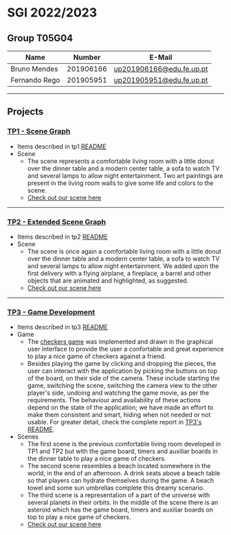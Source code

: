 # SGI 2022/2023

## Group T05G04

| Name          | Number    | E-Mail                   |
| ------------- | --------- | ------------------------ |
| Bruno Mendes  | 201906166 | up201906166@edu.fe.up.pt |
| Fernando Rego | 201905951 | up201905951@edu.fe.up.pt |

---

## Projects

### [TP1 - Scene Graph](tp1)

- Items described in tp1 [README](https://git.fe.up.pt/sgi-meic/sgi-2022-2023/t05/sgi-t05-g04/-/blob/main/tp1/README.md)
- Scene
  - The scene represents a comfortable living room with a little donut over the dinner table and a modern center table, a sofa to watch TV and several lamps to allow night entertainment. Two art paintings are present in the living room walls to give some life and colors to the scene.
  - [Check out our scene here](https://paginas.fe.up.pt/~up201905951/sgi/tp1/)

---

### [TP2 - Extended Scene Graph](tp2)

- Items described in tp2 [README](https://git.fe.up.pt/sgi-meic/sgi-2022-2023/t05/sgi-t05-g04/-/blob/main/tp2/README.md)
- Scene
  - The scene is once again a comfortable living room with a little donut over the dinner table and a modern center table, a sofa to watch TV and several lamps to allow night entertainment. We added upon the first delivery with a flying airplane, a fireplace, a barrel and other objects that are animated and highlighted, as suggested.
  - [Check out our scene here](https://paginas.fe.up.pt/~up201905951/sgi/tp2/)

---

### [TP3 - Game Development](tp3)

- Items described in tp3 [README](https://git.fe.up.pt/sgi-meic/sgi-2022-2023/t05/sgi-t05-g04/-/blob/main/tp3/README.md)
- Game
  - The [checkers game](https://www.ultraboardgames.com/checkers/game-rules.php) was implemented and drawn in the graphical user interface to provide the user a confortable and great experience to play a nice game of checkers against a friend.
  - Besides playing the game by clicking and dropping the pieces, the user can interact with the application by picking the buttons on top of the board, on their side of the camera. These include starting the game, switching the scene, switching the camera view to the other player's side, undoing and watching the game movie, as per the requirements. The behaviour and availability of these actions depend on the state of the application; we have made an effort to make them consistent and smart, hiding when not needed or not usable. For greater detail, check the complete report in [TP3's README](https://git.fe.up.pt/sgi-meic/sgi-2022-2023/t05/sgi-t05-g04/-/blob/main/tp3/README.md).
- Scenes
  - The first scene is the previous comfortable living room developed in TP1 and TP2 but with the game board, timers and auxiliar boards in the dinner table to play a nice game of checkers.
  - The second scene resembles a beach located somewhere in the world, in the end of an afternoon. A drink seats above a beach table so that players can hydrate themselves during the game. A beach towel and some sun umbrellas complete this dreamy scenario.
  - The third scene is a representation of a part of the universe with several planets in their orbits. In the middle of the scene there is an asteroid which has the game board, timers and auxiliar boards on top to play a nice game of checkers.
  - [Check out our scene here](https://paginas.fe.up.pt/~up201905951/sgi/tp3/)
